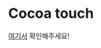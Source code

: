 # Cocoa touch
[여기서](https://www.notion.so/taeknology/Cocoa-touch-54f66c053da6487a9bc73c4ef10680f8) 확인해주세요!
